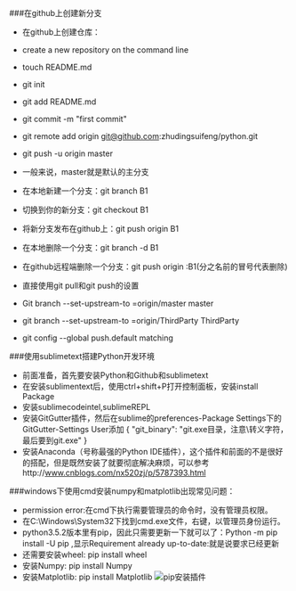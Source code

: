###在github上创建新分支
- 在github上创建仓库：
- create a new repository on the command line

- touch README.md
- git init
- git add README.md
- git commit -m "first commit"
- git remote add origin git@github.com:zhudingsuifeng/python.git
- git push -u origin master
- 一般来说，master就是默认的主分支


- 在本地新建一个分支：git branch B1
- 切换到你的新分支：git checkout B1
- 将新分支发布在github上：git push origin B1
- 在本地删除一个分支：git branch -d B1
- 在github远程端删除一个分支：git push origin :B1(分之名前的冒号代表删除)



- 直接使用git pull和git push的设置
- Git branch  --set-upstream-to =origin/master master
- git branch  --set-upstream-to =origin/ThirdParty ThirdParty
- git config --global push.default matching

###使用sublimetext搭建Python开发环境
- 前面准备，首先要安装Python和Github和sublimetext
- 在安装sublimentext后，使用ctrl+shift+P打开控制面板，安装install Package
- 安装sublimecodeintel,sublimeREPL
- 安装GitGutter插件，然后在sublime的preferences-Package Settings下的GitGutter-Settings User添加 
{
"git_binary": "git.exe目录，注意\转义字符，最后要到git.exe"
}
- 安装Anaconda（号称最强的Python IDE插件），这个插件和前面的不是很好的搭配，但是既然安装了就要彻底解决麻烦，可以参考http://www.cnblogs.com/nx520zj/p/5787393.html


###windows下使用cmd安装numpy和matplotlib出现常见问题：
- permission error:在cmd下执行需要管理员的命令时，没有管理员权限。
- 在C:\Windows\System32下找到cmd.exe文件，右键，以管理员身份运行。
- python3.5.2版本里有pip，因此只需要更新一下就可以了：Python -m pip install -U pip ,显示Requirement already up-to-date:就是说要求已经更新
- 还需要安装wheel: pip install wheel
- 安装Numpy: pip install Numpy
- 安装Matplotlib: pip install Matplotlib
![pip安装插件](images/pip安装插件.jpg)